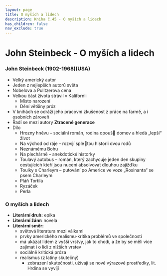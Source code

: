 ```yaml
---
layout: page
title: O myších a lidech
description: Kniha č.45 - O myších a lidech
has_children: false
nav_exclude: true
---
```

# John Steinbeck - O myších a lidech

### John Steinbeck (1902-1968)(USA) 
- Velký americký autor
- Jeden z nejlepších autorů světa
- Nobelova a Pulitzerova cena
- Velkou část života strávil v Kalifornii
     - Místo narození
     - Dění většiny próz
- V knihách se odráží jeho pracovní zkušenost z práce na farmě, a i osobních zároveň
- Řadí se mezi autory **Ztracené generace**
- Dílo
    - Hrozny hněvu – sociální román, rodina opouš􀆡 domov a hledá „lepší“ život
    - Na východ od ráje – rozvíjí sple􀆟tou historii dvou rodů
    - Neznámému Bohu
    - Na plechárně – anekdotické historky
    - Toulavý autobus – román, který zachycuje jeden den skupiny cestujících kteří jsou nuceni absolvovat dlouhou zajížďku
    - Toulky s Charleym – putování po Americe ve voze „Rosinanta“ se psem Charleym
    - Pláň Tortila
    - Ryzáček
    - Perla

### O myších a lidech
- **Literární druh:** epika
- **Literární žánr:** novela
- **Literární směr:**
    - světová literatura mezi válkami
    - prvky amerického realismu-kritika problémů ve společnosti
    - má ukázat lidem z vyšší vrstvy, jak to chodí, a že by se měli více zajímat i o lidi z nižších vrstev
    - sociálně kritická próza
    - realismus (z latiny skutečný)
        - zobrazení skutečnosti, užívají se nové výrazové prostředky, lit. Hrdina se vyvíjí
